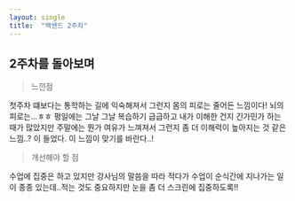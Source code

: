 ```yaml
---
layout: single
title:  "백엔드 2주차"
---
```


## 2주차를 돌아보며



> 느낀점

 첫주차 떄보다는 통학하는 길에 익숙해져서 그런지 몸의 피로는 줄어든 느낌이다! 뇌의 피로는...ㅎㅎ 평일에는 그날 그날 복습하기 급급하고 내가 이해한 건지 긴가민가 하는 때가 많았지만 주말에는 뭔가 여유가 느껴져서 그런지 좀 더 이해력이 높아지는 것 같은 느낌..? 이 들었다. 이 느낌이 맞기를 바란다..!



> 개선해야 할 점

수업에 집중은 하고 있지만 강사님의 말씀을 따라 적다가 수업이 순식간에 지나가는 일이 종종 있는데..적는 것도 중요하지만 눈을 좀 더 스크린에 집중하도록!! 
